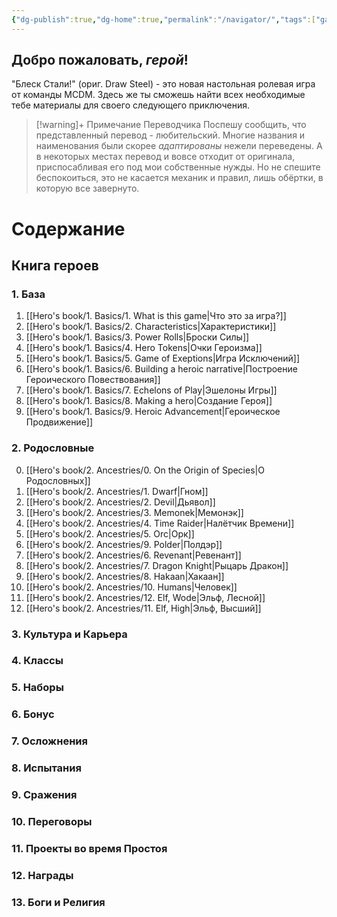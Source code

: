 ```yaml
---
{"dg-publish":true,"dg-home":true,"permalink":"/navigator/","tags":["gardenEntry"],"dgPassFrontmatter":true}
---
```


## Добро пожаловать, *герой*!

"Блеск Стали!" (ориг. Draw Steel) - это новая настольная ролевая игра от команды MCDM. Здесь же ты сможешь найти всех необходимые тебе материалы для своего следующего приключения.

> [!warning]+ Примечание Переводчика
> Поспешу сообщить, что представленный перевод - любительский. Многие названия и наименования были скорее *адаптированы* нежели переведены. А в некоторых местах перевод и вовсе отходит от оригинала, приспосабливая его под мои собственные нужды.
> Но не спешите беспокоиться, это не касается механик и правил, лишь обёртки, в которую все завернуто.

# Содержание

## Книга героев
### 1. База
1. [[Hero's book/1. Basics/1. What is this game\|Что это за игра?]]
2. [[Hero's book/1. Basics/2. Characteristics\|Характеристики]]
3. [[Hero's book/1. Basics/3. Power Rolls\|Броски Силы]]
4. [[Hero's book/1. Basics/4. Hero Tokens\|Очки Героизма]]
5. [[Hero's book/1. Basics/5. Game of Exeptions\|Игра Исключений]]
6. [[Hero's book/1. Basics/6. Building a heroic narrative\|Построение Героического Повествования]]
7. [[Hero's book/1. Basics/7. Echelons of Play\|Эшелоны Игры]]
8. [[Hero's book/1. Basics/8. Making a hero\|Создание Героя]]
9. [[Hero's book/1. Basics/9. Heroic Advancement\|Героическое Продвижение]]
### 2. Родословные 
0. [[Hero's book/2. Ancestries/0. On the Origin of Species\|О Родословных]]
1. [[Hero's book/2. Ancestries/1. Dwarf\|Гном]]
2. [[Hero's book/2. Ancestries/2. Devil\|Дьявол]]
3. [[Hero's book/2. Ancestries/3. Memonek\|Мемонэк]]
4. [[Hero's book/2. Ancestries/4. Time Raider\|Налётчик Времени]]
5. [[Hero's book/2. Ancestries/5. Orc\|Орк]]
6. [[Hero's book/2. Ancestries/9. Polder\|Полдэр]]
7. [[Hero's book/2. Ancestries/6. Revenant\|Ревенант]]
8. [[Hero's book/2. Ancestries/7. Dragon Knight\|Рыцарь Дракон]]
9. [[Hero's book/2. Ancestries/8. Hakaan\|Хакаан]]
10. [[Hero's book/2. Ancestries/10. Humans\|Человек]]
11. [[Hero's book/2. Ancestries/12. Elf, Wode\|Эльф, Лесной]]
12. [[Hero's book/2. Ancestries/11. Elf, High\|Эльф, Высший]]

### 3. Культура и Карьера
### 4. Классы
### 5. Наборы
### 6. Бонус
### 7. Осложнения
### 8. Испытания
### 9. Сражения
### 10. Переговоры
### 11. Проекты во время Простоя
### 12. Награды
### 13. Боги и Религия